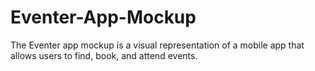 # Eventer-App-Mockup
The Eventer app mockup is a visual representation of a mobile app that allows users to find, book, and attend events.
